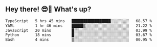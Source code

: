 ## Hey there! 😎👋 What's up?

<!--START_SECTION:waka-->

```txt
TypeScript   5 hrs 45 mins   █████████████████░░░░░░░░   68.57 %
YAML         1 hr 46 mins    █████▒░░░░░░░░░░░░░░░░░░░   21.22 %
JavaScript   20 mins         █░░░░░░░░░░░░░░░░░░░░░░░░   03.99 %
Python       18 mins         █░░░░░░░░░░░░░░░░░░░░░░░░   03.67 %
Bash         4 mins          ▒░░░░░░░░░░░░░░░░░░░░░░░░   00.95 %
```

<!--END_SECTION:waka-->
